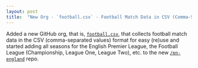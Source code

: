 ```yaml
---
layout: post
title:  "New Org - `football.csv` - Football Match Data in CSV (Comma-Separated Values) Format e.g. `Arsenal, Liverpool, 2-0, 1-0`"
---
```



Added a new GitHub org, that is, [`football.csv`](https://github.com/footballcsv),
that collects football match data in the CSV (comma-separated  values) format for easy (re)use and started adding all seasons for the English Premier League, the Football League (Championship, League One, League Two), etc.
to the new [`/en-england`](https://github.com/footballcsv/en-england) repo.


